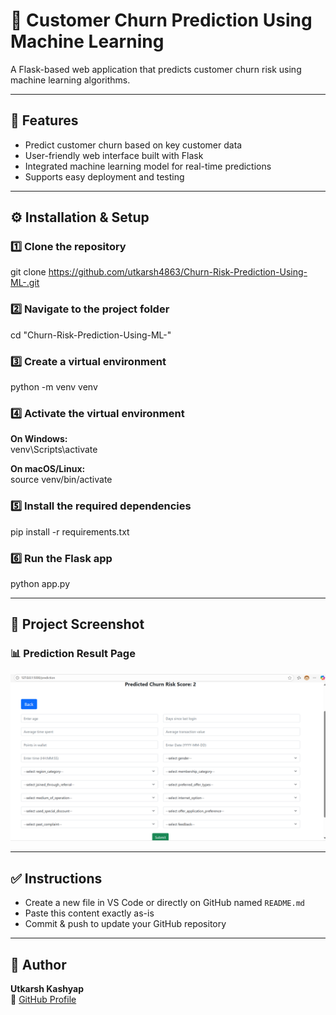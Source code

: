 # 🚀 Customer Churn Prediction Using Machine Learning

A Flask-based web application that predicts customer churn risk using machine learning algorithms.

---

## 🧠 Features
- Predict customer churn based on key customer data  
- User-friendly web interface built with Flask  
- Integrated machine learning model for real-time predictions  
- Supports easy deployment and testing  

---

## ⚙️ Installation & Setup

### 1️⃣ Clone the repository
git clone https://github.com/utkarsh4863/Churn-Risk-Prediction-Using-ML-.git  

### 2️⃣ Navigate to the project folder
cd "Churn-Risk-Prediction-Using-ML-"  

### 3️⃣ Create a virtual environment
python -m venv venv  

### 4️⃣ Activate the virtual environment
**On Windows:**  
venv\Scripts\activate  

**On macOS/Linux:**  
source venv/bin/activate  

### 5️⃣ Install the required dependencies
pip install -r requirements.txt  

### 6️⃣ Run the Flask app
python app.py  

---

## 📸 Project Screenshot

### 📊 Prediction Result Page
![Prediction Result](https://raw.githubusercontent.com/utkarsh4863/Churn-Risk-Prediction-Using-ML-/main/Screenshot.png)

---

## ✅ Instructions
- Create a new file in VS Code or directly on GitHub named `README.md`  
- Paste this content exactly as-is  
- Commit & push to update your GitHub repository  

---

## 🧩 Author
**Utkarsh Kashyap**  
🔗 [GitHub Profile](https://github.com/utkarsh4863)

